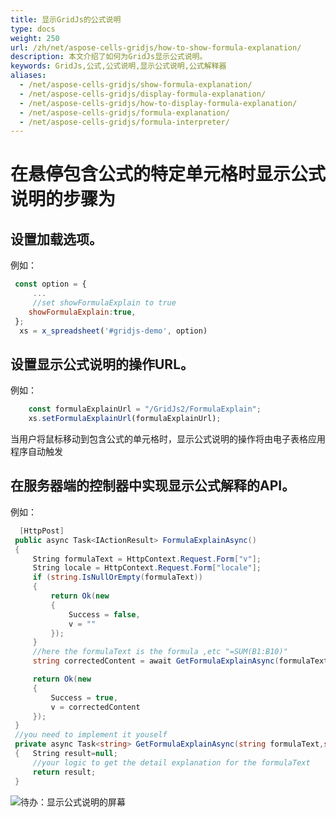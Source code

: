 ```yaml
---
title: 显示GridJs的公式说明  
type: docs
weight: 250
url: /zh/net/aspose-cells-gridjs/how-to-show-formula-explanation/
description: 本文介绍了如何为GridJs显示公式说明。
keywords: GridJs,公式,公式说明,显示公式说明,公式解释器
aliases:
  - /net/aspose-cells-gridjs/show-formula-explanation/
  - /net/aspose-cells-gridjs/display-formula-explanation/
  - /net/aspose-cells-gridjs/how-to-display-formula-explanation/
  - /net/aspose-cells-gridjs/formula-explanation/
  - /net/aspose-cells-gridjs/formula-interpreter/
---
```



# 在悬停包含公式的特定单元格时显示公式说明的步骤为
## 设置加载选项。
例如：
```javascript
 const option = {
     ...
     //set showFormulaExplain to true
    showFormulaExplain:true,
 };
  xs = x_spreadsheet('#gridjs-demo', option)
```
## 设置显示公式说明的操作URL。
例如：
```javascript
    const formulaExplainUrl = "/GridJs2/FormulaExplain";
    xs.setFormulaExplainUrl(formulaExplainUrl);
```
当用户将鼠标移动到包含公式的单元格时，显示公式说明的操作将由电子表格应用程序自动触发 

## 在服务器端的控制器中实现显示公式解释的API。
例如：
```C#
  [HttpPost]
 public async Task<IActionResult> FormulaExplainAsync()
 {
     String formulaText = HttpContext.Request.Form["v"];
     String locale = HttpContext.Request.Form["locale"];
     if (string.IsNullOrEmpty(formulaText))
     {
         return Ok(new
         {
             Success = false,
             v = ""
         });
     }
     //here the formulaText is the formula ,etc "=SUM(B1:B10)"
     string correctedContent = await GetFormulaExplainAsync(formulaText, locale);

     return Ok(new
     {
         Success = true,
         v = correctedContent
     });
 }
 //you need to implement it youself
 private async Task<string> GetFormulaExplainAsync(string formulaText,string locale)
 {   String result=null;
     //your logic to get the detail explanation for the formulaText
     return result;
 }
```
![待办：显示公式说明的屏幕](gridjs_show_formula_explanation.png)




